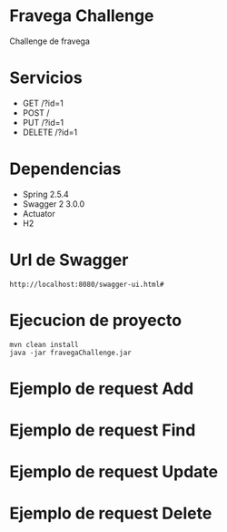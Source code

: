 # Fravega Challenge
Challenge de fravega

# Servicios
* GET /?id=1
* POST /
* PUT /?id=1
* DELETE /?id=1

# Dependencias
* Spring 2.5.4
* Swagger 2 3.0.0
* Actuator
* H2

# Url de Swagger
```
http://localhost:8080/swagger-ui.html#
```

# Ejecucion de proyecto
```
mvn clean install
java -jar fravegaChallenge.jar
```

# Ejemplo de request Add

# Ejemplo de request Find

# Ejemplo de request Update

# Ejemplo de request Delete